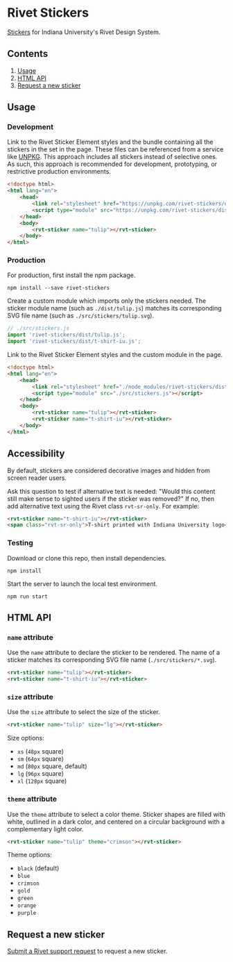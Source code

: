 # Rivet Stickers

[Stickers](https://rivet.iu.edu/icons-stickers/) for Indiana University's Rivet Design System.

## Contents

1. [Usage](#usage)
1. [HTML API](#html-api)
1. [Request a new sticker](#request-a-new-sticker)

## Usage

### Development

Link to the Rivet Sticker Element styles and the bundle containing all the stickers in the set in the page. These files can be referenced from a service like [UNPKG](https://unpkg.com/browse/rivet-stickers/). This approach includes all stickers instead of selective ones. As such, this approach is recommended for development, prototyping, or restrictive production environments.

```html
<!doctype html>
<html lang="en">
	<head>
		<link rel="stylesheet" href="https://unpkg.com/rivet-stickers/dist/rivet-sticker-element.css">
		<script type="module" src="https://unpkg.com/rivet-stickers/dist/rivet-stickers.js"></script>
	</head>
	<body>
		<rvt-sticker name="tulip"></rvt-sticker>
	</body>
</html>
```

### Production

For production, first install the npm package.

```
npm install --save rivet-stickers
```

Create a custom module which imports only the stickers needed. The sticker module name (such as `./dist/tulip.js`) matches its corresponding SVG file name (such as `./src/stickers/tulip.svg`).

```js
// ./src/stickers.js
import 'rivet-stickers/dist/tulip.js';
import 'rivet-stickers/dist/t-shirt-iu.js';
```

Link to the Rivet Sticker Element styles and the custom module in the page.

```html
<!doctype html>
<html lang="en">
	<head>
		<link rel="stylesheet" href="./node_modules/rivet-stickers/dist/rivet-sticker-element.css">
		<script type="module" src="./src/stickers.js"></script>
	</head>
	<body>
		<rvt-sticker name="tulip"></rvt-sticker>
		<rvt-sticker name="t-shirt-iu"></rvt-sticker>
	</body>
</html>
```

## Accessibility

By default, stickers are considered decorative images and hidden from screen reader users.

Ask this question to test if alternative text is needed: "Would this content still make sense to sighted users if the sticker was removed?" If no, then add alternative text using the Rivet class `rvt-sr-only`. For example:

```html
<rvt-sticker name="t-shirt-iu"></rvt-sticker>
<span class="rvt-sr-only">T-shirt printed with Indiana University logo</span>
```

### Testing

Download or clone this repo, then install dependencies.

```
npm install
```

Start the server to launch the local test environment.

```
npm run start
```

## HTML API

### `name` attribute

Use the `name` attribute to declare the sticker to be rendered. The name of a sticker matches its corresponding SVG file name (`./src/stickers/*.svg`).

```html
<rvt-sticker name="tulip"></rvt-sticker>
<rvt-sticker name="t-shirt-iu"></rvt-sticker>
```

### `size` attribute

Use the `size` attribute to select the size of the sticker.

```html
<rvt-sticker name="tulip" size="lg"></rvt-sticker>
```

Size options:

- `xs` (`48px` square)
- `sm` (`64px` square)
- `md` (`80px` square, default)
- `lg` (`96px` square)
- `xl` (`128px` square)

### `theme` attribute

Use the `theme` attribute to select a color theme. Sticker shapes are filled with white, outlined in a dark color, and centered on a circular background with a complementary light color.

```html
<rvt-sticker name="tulip" theme="crimson"></rvt-sticker>
```

Theme options:

- `black` (default)
- `blue`
- `crimson`
- `gold`
- `green`
- `orange`
- `purple`

## Request a new sticker

[Submit a Rivet support request](https://rivet.uits.iu.edu/help/#support-request-form) to request a new sticker.
